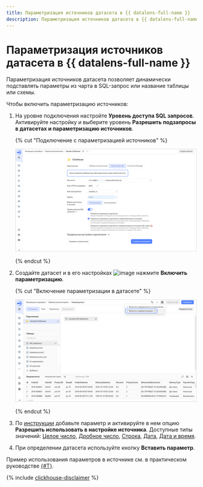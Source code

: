 ```yaml
---
title: Параметризация источников датасета в {{ datalens-full-name }}
description: Параметризация источников датасета в {{ datalens-full-name }} позволяет динамически подставлять параметры из чарта в SQL-запрос или название таблицы или схемы.
---
```


# Параметризация источников датасета в {{ datalens-full-name }}

Параметризация источников датасета позволяет динамически подставлять параметры из чарта в SQL-запрос или название таблицы или схемы.

Чтобы включить параметризацию источников:

1. На уровне подключения настройте **Уровень доступа SQL запросов**. Активируйте настройку и выберите уровень **Разрешить подзапросы в датасетах и параметризацию источников**.

   {% cut "Подключение с параметризацией источников" %}

   ![create-connection](../../_assets/datalens/operations/connection/create-sample-connection-parametrization.png)

   {% endcut %}

1. Создайте датасет и в его настройках ![image](../../_assets/console-icons/gear.svg) нажмите **Включить параметризацию**.

   {% cut "Включение параметризации в датасете" %}

   ![image](../../_assets/datalens/dataset-parametrization/dataset-parametrization-on.png)

   {% endcut %}

1. По [инструкции](./create-dataset.md#add-parameters) добавьте параметр и активируйте в нем опцию **Разрешить использовать в настройке источника**. Доступные типы значений: [Целое число](./data-types.md#integer), [Дробное число](./data-types.md#float), [Строка](./data-types.md#string), [Дата](./data-types.md#date), [Дата и время](./data-types.md#datetime).
1. При определении датасета используйте кнопку **Вставить параметр**.



Пример использования параметров в источнике см. в практическом руководстве [{#T}](../tutorials/data-from-ch-dataset-parametrization.md).

   
{% include [clickhouse-disclaimer](../../_includes/clickhouse-disclaimer.md) %}